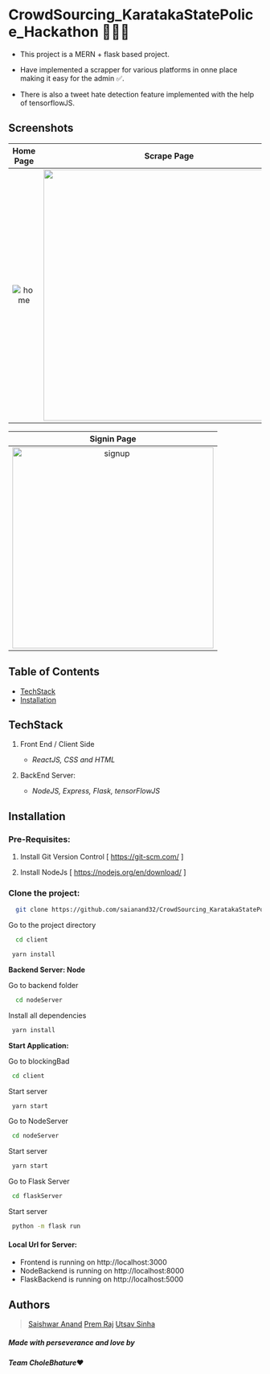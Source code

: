 #  CrowdSourcing_KaratakaStatePolice_Hackathon 📱🧰📱

* This project is a MERN + flask based project.

* Have implemented a scrapper for various platforms in onne place making it easy for the admin ✅.

* There is also a tweet hate detection feature implemented with the help of tensorflowJS.


## Screenshots 


|      Home Page        |   Scrape Page   |
| :--------------------: | :---------------------: |
| <img src="https://i.ibb.co/vJ2tFfZ/Screenshot-2023-02-28-185721.png" alt="home" border="0" > | <img src="https://i.ibb.co/L19sznk/Screenshot-2023-02-28-190157.png" border="0" width=500> |

|     Signin Page       
| :--------------------: | 
| <img src="https://i.ibb.co/5kT3Yyc/Screenshot-2023-02-28-185519.png" alt="signup" border="0" width=400> | 


## Table of Contents
  - [TechStack](#techstack)
  - [Installation](#installation)


## TechStack

1. Front End / Client Side
    - *ReactJS, CSS and HTML*

2. BackEnd Server:
   - *NodeJS, Express, Flask, tensorFlowJS*
    
    
## Installation


### Pre-Requisites:
1. Install Git Version Control
[ https://git-scm.com/ ]

2. Install NodeJs
[ https://nodejs.org/en/download/ ]




### Clone the project:

```bash
  git clone https://github.com/saianand32/CrowdSourcing_KaratakaStatePolice_Hackathon.git

```

Go to the project directory

```bash
  cd client

```

```bash
 yarn install
```

**Backend Server: Node**

Go to backend folder

```bash
  cd nodeServer
```

Install all dependencies

```bash
 yarn install
```


**Start Application:**

Go to blockingBad

```bash
 cd client
```

Start server

```bash
 yarn start
```

Go to NodeServer

```bash
 cd nodeServer
```

Start server

```bash
 yarn start
```

Go to Flask Server

```bash
 cd flaskServer
```

Start server

```bash
 python -m flask run
```

#### Local Url for Server:

- Frontend is running on http://localhost:3000 
- NodeBackend is running on http://localhost:8000 
- FlaskBackend is running on http://localhost:5000 



## Authors
  > [Saishwar Anand](https://github.com/saianand32)
  > [Prem Raj](https://github.com/rajprem4214)
  > [Utsav Sinha](https://github.com/saianand32)
 
##### Made with perseverance and love by 
####  *Team CholeBhature*❤️

